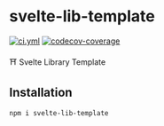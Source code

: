 <!----- BEGIN GHOST DOCS HEADER ----->

# svelte-lib-template

[![ci.yml](https://github.com/jill64/svelte-lib-template/actions/workflows/ci.yml/badge.svg)](https://github.com/jill64/svelte-lib-template/actions/workflows/ci.yml) [![codecov-coverage](https://codecov.io/gh/jill64/svelte-lib-template/graph/badge.svg)](https://codecov.io/gh/jill64/svelte-lib-template)

⛩️ Svelte Library Template

## Installation

```sh
npm i svelte-lib-template
```

<!----- END GHOST DOCS HEADER ----->
